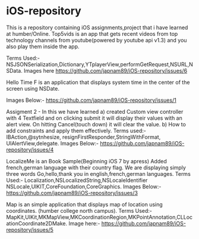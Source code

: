 # iOS-repository
This is a repository containing iOS assignments,project that i have learned at humber/Online.
Top5vids is an app that gets recent videos from top technology channels from youtube(powered by youtube api v1.3) and you also play them inside the app.

Terms Used:- NSJSONSerialization,Dictionary,YTplayerView,performGetRequest,NSURL,NSData.
Images here
https://github.com/japnam89/iOS-repository/issues/6



Hello Time F is an application that displays system time in the center of the screen using NSDate.

Images Below:-
https://github.com/japnam89/iOS-repository/issues/1
 
Assigment 2 - In this we have learned
a) created Custom view controller with 4 Textfield and on clicking submit it will display their values with an alert view.
On hitting Cancel(touch down) it will clear the value.
b) How to add constraints and apply them effectively.
Terms used:- IBAction,@sytnhesize, resignFirstResponder,StringWithFormat,
UIAlertView,delegate.
Images Below:-
https://github.com/japnam89/iOS-repository/issues/4


LocalizeMe is an Book Sample(Beginning iOS 7 by apress)
Added french,german language with their country flag.
We are displaying simply three words Go,hello,thank you in english,french,german languages.
Terms Used:- Localization,NSLocalizedString,NSLocaleIdentifier
 NSLocale,UIKIT,CoreFoundation,CoreGraphics.
Images Below:-
https://github.com/japnam89/iOS-repository/issues/3

Map is an simple application that displays map of location using coordinates. (humber college north campus).
Terms Used:- MapKit,UIKit,MKMapView,MKCoordinationRegion,MKPointAnnotation,CLLocationCoordinate2DMake.
Image here:-
https://github.com/japnam89/iOS-repository/issues/5
